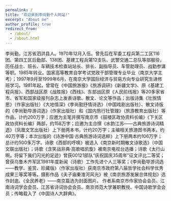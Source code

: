 ```yaml
---
permalink: /
title: "欢迎来到李尚勤个人网站!"
excerpt: "About me"
author_profile: true
redirect_from: 
  - /about/
  - /about.html
---
```


李尚勤，江苏省泗洪县人。1970年12月入伍。曾先后在军委工程兵第二工区116团、第四工区后勤部、138团、基建工程兵第12支队、武警交通二总队等部服役，历任战士、班长、车辆技术检查站站长、排长、副指导员、车管助理员、战勤参谋等职。1985年转业。国家高等教育自学考试党政干部管理专业毕业（南京大学主考）；1997年9月至1999年6月，在南京大学国际经济与贸易方向专业研究生进修班学习。1981年起，曾常在《中国旅游报》《旅游调研》《新疆文学》、原《基建工程兵报》、西部战区原《战胜报》《西线》、东部战区原《人民前线报》等20多家省市、省军和国家级报刊杂志上发表诗歌、散文、论文等作品；出版诗集《壮旅情思》（作家出版社）《大地情深》《李尚勤抒情诗选》（中国戏剧出版社）、散文诗版的《李尚勤导游词选》（作家出版社）和《国内旅行社管理》（旅游教育出版社）等作品，计约200万字；应邀为主笔并撰写南京市《鼓楼区政协资料长编》《下关区政协资料长编》两部，约158万字；应邀为主合撰《水韵江苏——古典旅游诗词精选》（凤凰文艺出版社）上下册两本书，计约20万字；主编相关旅游图书两本，约40万字等；本次出版的《诗游中国·古典旅游诗词选粹》上下册两本约106万字；总计约500多万字。诗歌《西部的呼唤》被选入《南京新时期散文诗歌选》（中国文联出版社）；诗歌《含笑战非典·高歌唱凯旋》被南京电视台选播；诗歌《太行山啊，将留下我们闪光的足迹》曾获00121部队“庆祝国庆35周年”征文评比二等奖；曾获乌鲁木齐军区1981年度新闻（诗歌）工作先进个人三等奖；《李尚勤导游词选——教学、鉴赏、珍藏版》（作家出版社）获南京市政府第八届哲学社会科学优秀成果三等奖等等。摄影作品《夫子庙秦淮河风光》被《南京旅游发展总体规划》选作封底、《全民养老》——南京篇选为封面图片。
作者系南京市作家协会会员、江南诗词学会会员、江苏省诗词协会会员、南京师范大学兼职教授、中国诗歌学会会员；传略载入了《中国诗人大辞典》。
